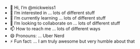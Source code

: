 - 👋 Hi, I’m @mickweiss1
- 👀 I’m interested in ... lots of different stuff
- 🌱 I’m currently learning ... lots of different stuff
- 💞️ I’m looking to collaborate on ... lots of different stuff
- 📫 How to reach me ... lots of different ways 
- 😄 Pronouns: ... Uber Nerd
- ⚡ Fun fact: ... I am truly awesome but very humble about that 

<!---
mickweiss1/mickweiss1 is a ✨ special ✨ repository because its `README.md` (this file) appears on your GitHub profile.
You can click the Preview link to take a look at your changes.
--->

